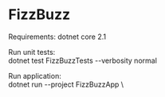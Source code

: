# FizzBuzz
Requirements: dotnet core 2.1

Run unit tests: \
dotnet test FizzBuzzTests --verbosity normal

Run application: \
dotnet run --project FizzBuzzApp \

